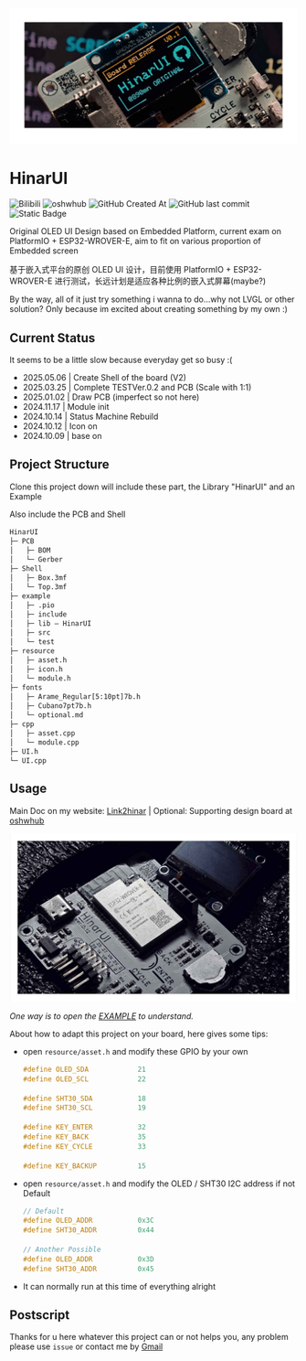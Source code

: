 ![head](pic/HinarUI_Cover.jpg)

# HinarUI 
![Bilibili](https://img.shields.io/badge/Bilibili-EE979F?link=https%3A%2F%2Fspace.bilibili.com%2F45409103)
![oshwhub](https://img.shields.io/badge/%E7%AB%8B%E5%88%9B%E5%BC%80%E6%BA%90%E7%A4%BE%E5%8C%BA-4672F5?link=https%3A%2F%2Foshwhub.com%2Flink_joestar%2Fhinarui-open-source-embedded-sel)
![GitHub Created At](https://img.shields.io/github/created-at/890mn/HinarUI?labelColor=%2339354A&color=%239BB9B4)
![GitHub last commit](https://img.shields.io/github/last-commit/890mn/HinarUI?labelColor=%2339354A&color=%239BB9B4)
![Static Badge](https://img.shields.io/github/v/release/890mn/HinarUI?color=%23263C53)

Original OLED UI Design based on Embedded Platform, current exam on PlatformIO + ESP32-WROVER-E, aim to fit on various proportion of Embedded screen

基于嵌入式平台的原创 OLED UI 设计，目前使用 PlatformIO + ESP32-WROVER-E 进行测试，长远计划是适应各种比例的嵌入式屏幕(maybe?)

By the way, all of it just try something i wanna to do...why not LVGL or other solution? Only because im excited about creating something by my own :)

## Current Status

It seems to be a little slow because everyday get so busy :(

- 2025.05.06 | Create Shell of the board (V2)
- 2025.03.25 | Complete TESTVer.0.2 and PCB (Scale with 1:1)
- 2025.01.02 | Draw PCB (imperfect so not here)
- 2024.11.17 | Module init
- 2024.10.14 | Status Machine Rebuild
- 2024.10.12 | Icon on
- 2024.10.09 | base on

## Project Structure

Clone this project down will include these part, the Library "HinarUI" and an Example  

Also include the PCB and Shell
```plaintext
HinarUI
├─ PCB
│   ├─ BOM
│   └─ Gerber
├─ Shell
│   ├─ Box.3mf
│   └─ Top.3mf
├─ example
│   ├─ .pio
│   ├─ include
│   ├─ lib ― HinarUI
│   ├─ src
│   └─ test
├─ resource
│   ├─ asset.h
│   ├─ icon.h
│   └─ module.h
├─ fonts
│   ├─ Arame_Regular[5:10pt]7b.h
│   ├─ Cubano7pt7b.h
│   └─ optional.md
├─ cpp
│   ├─ asset.cpp
│   └─ module.cpp
├─ UI.h
└─ UI.cpp
```

## Usage

Main Doc on my website: [Link2hinar](https://link2hinar.fun/p/hinarui/) |
Optional: Supporting design board at [oshwhub](https://oshwhub.com/link_joestar/hinarui-open-source-embedded-sel)  

![cover](pic/Board.jpg)

*One way is to open the [EXAMPLE](/example/README.md) to understand.*

About how to adapt this project on your board, here gives some tips:

- open `resource/asset.h` and modify these GPIO by your own

    ```cpp
    #define OLED_SDA            21
    #define OLED_SCL            22

    #define SHT30_SDA           18
    #define SHT30_SCL           19

    #define KEY_ENTER           32
    #define KEY_BACK            35 
    #define KEY_CYCLE           33

    #define KEY_BACKUP          15
    ```

- open `resource/asset.h` and modify the OLED / SHT30 I2C address if not Default

    ```cpp
    // Default
    #define OLED_ADDR           0x3C
    #define SHT30_ADDR          0x44
    
    // Another Possible
    #define OLED_ADDR           0x3D
    #define SHT30_ADDR          0x45
    ```

- It can normally run at this time of everything alright

## Postscript

Thanks for u here whatever this project can or not helps you, any problem please use `issue` or contact me by [Gmail](mailto:linkjoestar402212@gmail.com)

